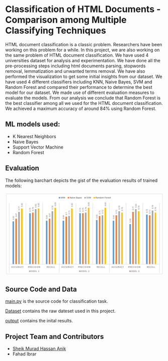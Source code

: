 # Classification of HTML Documents - Comparison among Multiple Classifying Techniques

HTML document classification is a classic problem. Researchers have been working on this problem for a while. In this project, we are also working on the same problem of HTML document classification. We have used 4 universities dataset for analysis and experimentation. We have done all the pre-processing steps including html documents parsing, stopwords removal, lemmatization and unwanted terms removal. We have also performed the visualization to get some initial insights from our dataset. We have used 4 different classifiers including KNN, Naive Bayes, SVM and Random Forest and compared their performance to determine the best model for our dataset. We made use of different evaluation measures to evaluate the models. From our analysis we conclude that Random Forest is the best classifier among all we used for the HTML document classification. We achieved a maximum accuracy of around 84% using Random Forest.

## ML models used:

- K Nearest Neighbors
- Naive Bayes
- Support Vector Machine
- Random Forest

## Evaluation

The following barchart depicts the gist of the evaluation results of trained models:

![evaluation_results.png](evaluation_results.png)

## Source Code and Data

[main.py](https://github.com/anik801/HtmlClassification/blob/master/main.py) is the source code for classification task.

[Dataset](https://github.com/anik801/HtmlClassification/tree/master/webkb) contains the raw dateset used in this project.

[output](https://github.com/anik801/HtmlClassification/blob/master/Result.txt) contains the inital results.

## Project Team and Contributors

- [Sheik Murad Hassan Anik](https://www.linkedin.com/in/anik801/)
- Fahad Ibrar
